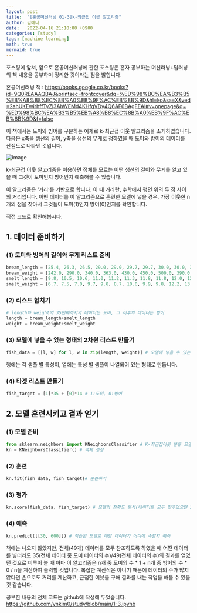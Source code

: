 ```yaml
---
layout: post
title:  "[혼공머신러닝 01-3]k-최근접 이웃 알고리즘"
author: 김예나
date:   2022-04-16 21:10:00 +0900
categories: [study]
tags: [machine learning]
math: true
mermaid: true
---
```

  

포스팅에 앞서, 앞으로 혼공머신러닝에 관한 포스팅은 혼자 공부하는 머신러닝+딥러닝의 책 내용을 공부하며 정리한 것이라는 점을 밝힙니다.


혼공머신러닝 책 : <https://books.google.co.kr/books?id=9Q0REAAAQBAJ&printsec=frontcover&dq=%ED%98%BC%EA%B3%B5%EB%A8%B8%EC%8B%A0%EB%9F%AC%EB%8B%9D&hl=ko&sa=X&ved=2ahUKEwirhffTyZj3AhWEMd4KHfqVDy4Q6AF6BAgFEAI#v=onepage&q=%ED%98%BC%EA%B3%B5%EB%A8%B8%EC%8B%A0%EB%9F%AC%EB%8B%9D&f=false>


이 책에서는 도미와 빙어를 구분하는 예제로 k-최근접 이웃 알고리즘을 소개하였습니다. 다음은 x축을 생선의 길이, y축을 생선의 무게로 정하였을 때 도미와 방어의 데이터를 산점도로 나타낸 것입니다.

![image](https://user-images.githubusercontent.com/80688900/163674760-09701046-adba-4fd0-8df3-39bbe34b3759.png)

k-최근접 이웃 알고리즘을 이용하면 정체를 모르는 어떤 생선의 길이와 무게를 알고 있을 때 그것이 도미인지 방어인지 예측해볼 수 있습니다.

이 알고리즘은 ‘거리’를 기반으로 합니다. 이 때 거리란, 수학에서 평면 위의 두 점 사이의 거리입니다. 어떤 데이터를 이 알고리즘으로 훈련한 모델에 넣을 경우, 가장 이웃한 n개의 점을 찾아서 그것들이 도미(1)인지 방어(0)인지를 확인합니다.

직접 코드로 확인해봅시다.


## 1\. 데이터 준비하기


### (1) 도미와 빙어의 길이와 무게 리스트 준비


``` python
bream_length = [25.4, 26.3, 26.5, 29.0, 29.0, 29.7, 29.7, 30.0, 30.0, 30.7, 31.0, 31.0, 31.5, 32.0, 32.0, 32.0, 33.0, 33.0, 33.5, 33.5, 34.0, 34.0, 34.5, 35.0, 35.0, 35.0, 35.0, 36.0, 36.0, 37.0, 38.5, 38.5, 39.5, 41.0, 41.0] # 도미의 길이
bream_weight = [242.0, 290.0, 340.0, 363.0, 430.0, 450.0, 500.0, 390.0, 450.0, 500.0, 475.0, 500.0, 500.0, 340.0, 600.0, 600.0, 700.0, 700.0, 610.0, 650.0, 575.0, 685.0, 620.0, 680.0, 700.0, 725.0, 720.0, 714.0, 850.0, 1000.0, 920.0, 955.0, 925.0, 975.0, 950.0] # 도미의 무게
smelt_length = [9.8, 10.5, 10.6, 11.0, 11.2, 11.3, 11.8, 11.8, 12.0, 12.2, 12.4, 13.0, 14.3, 15.0] # 빙어의 길이
smelt_weight = [6.7, 7.5, 7.0, 9.7, 9.8, 8.7, 10.0, 9.9, 9.8, 12.2, 13.4, 12.2, 19.7, 19.9] # 빙어의 무게
```

### (2) 리스트 합치기


``` python
# length와 weight의 35번째까지의 데이터는 도미, 그 이후의 데이터는 빙어
length = bream_length+smelt_length
weight = bream_weight+smelt_weight
```


### (3) 모델에 넣을 수 있는 형태의 2차원 리스트 만들기


``` python
fish_data = [[l, w] for l, w in zip(length, weight)] # 모델에 넣을 수 있는 형태로 만들기, zip 함수는 각 리스트에서 원소를 한 개씩 순서대로 추출
```

행에는 각 샘플 별 특성이, 열에는 특성 별 샘플이 나열되어 있는 형태로 만듭니다.


### (4) 타겟 리스트 만들기


``` python
fish_target = [1]*35 + [0]*14 # 1:도미, 0:빙어
```


## 2\. 모델 훈련시키고 결과 얻기


### (1) 모델 준비


``` python
from sklearn.neighbors import KNeighborsClassifier # K-최근접이웃 분류 모델
kn = KNeighborsClassifier() # 객체 생성
```


### (2) 훈련


``` python
kn.fit(fish_data, fish_target)# 훈련하기
```


### (3) 평가


``` python
kn.score(fish_data, fish_target) # 모델의 정확도 분석(데이터를 모두 맞추었으면 1, 맞추지 못했으면 0)
```


### (4) 예측


``` python
kn.predict([[30, 600]]) # 학습된 모델로 해당 데이터가 어디에 속할지 예측
```


책에는 나오지 않았지만, 전체(49개) 데이터를 모두 참조하도록 하였을 때 어떤 데이터를 넣더라도 35(전체 데이터 중 도미 데이터의 수)/49(전체 데이터의 수)의 결과를 얻었던 것으로 미루어 볼 때 아마 이 알고리즘은 n개 중 도미의 수 * 1 + n개 중 방어의 수 * 0 / n을 계산하여 출력할 것입니다. 복잡한 계산식은 아니기 때문에 데이터의 수가 많지 않다면 손으로도 거리를 계산하고, 근접한 이웃을 구해 결과를 내는 작업을 해볼 수 있을 것 같습니다.


공부한 내용의 전체 코드는 github에 작성해 두었습니다.
<https://github.com/ynkim0/study/blob/main/1-3.ipynb>